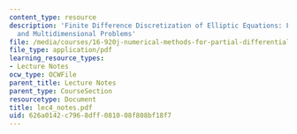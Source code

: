 ```yaml
---
content_type: resource
description: 'Finite Difference Discretization of Elliptic Equations: FD Formulas
  and Multidimensional Problems'
file: /media/courses/16-920j-numerical-methods-for-partial-differential-equations-sma-5212-spring-2003/626a0142c7968dff081008f808bf18f7_lec4_notes.pdf
file_type: application/pdf
learning_resource_types:
- Lecture Notes
ocw_type: OCWFile
parent_title: Lecture Notes
parent_type: CourseSection
resourcetype: Document
title: lec4_notes.pdf
uid: 626a0142-c796-8dff-0810-08f808bf18f7
---
```

